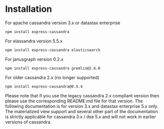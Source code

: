 # Installation

For apache cassandra version 3.x or datastax enterprise

    npm install express-cassandra

For elassandra version 5.5.x

    npm install express-cassandra elasticsearch

For janusgraph version 0.2.x

    npm install express-cassandra gremlin@2.6.0

For older cassandra 2.x (no longer supported)

    npm install express-cassandra@0.5.4

Please note that if you use the legacy cassandra 2.x compliant version then please use the corresponding README.md file for that version. The following documentation is for version 3.x and datastax enterprise 5.x only. The materialized view support and several other part of the documentation is strictly applicable for cassandra 3.x / dse 5.x and will not work in earlier versions of cassandra.
